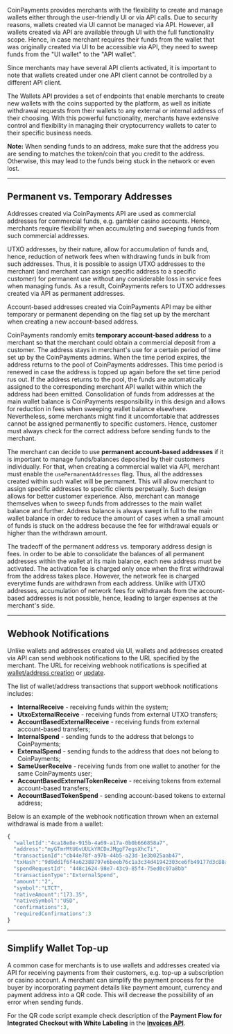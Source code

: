 CoinPayments provides merchants with the flexibility to create and manage wallets either through the user-friendly UI or
via API calls. Due to security reasons, wallets created via UI cannot be managed via API. However, all wallets created
via API are available through UI with the full functionality scope. Hence, in case merchant requires their funds
from the wallet that was originally created via UI to be accessible via API, they need to sweep funds from the "UI wallet"
to the "API wallet".

Since merchants may have several API clients activated, it is important to note that wallets created under one API client
cannot be controlled by a different API client.

The Wallets API provides a set of endpoints that enable merchants to create new wallets with the coins supported by the platform, as well as 
initiate withdrawal requests from their wallets to any external or internal address of their choosing. With this 
powerful functionality, merchants have extensive control and flexibility in managing their cryptocurrency wallets to cater to
their specific business needs.

**Note:** When sending funds to an address, make sure that the address you are sending to matches the token/coin
that you credit to the address. Otherwise, this may lead to the funds being stuck in the network or even lost.

---

## Permanent vs. Temporary Addresses

Addresses created via CoinPayments API are used as commercial addresses for commercial funds, e.g. gambler casino accounts.
Hence, merchants require flexibility when accumulating and sweeping funds from such commercial addresses.

UTXO addresses, by their nature, allow for accumulation of funds and, hence, reduction of network fees when withdrawing 
funds in bulk from such addresses. 
Thus, it is possible to assign UTXO addresses to the merchant (and merchant can assign specific address to a specific customer)
for permanent use without any considerable loss in service fees when managing funds. As a result, CoinPayments refers to
UTXO addresses created via API as permanent addresses.

Account-based addresses created via CoinPayments API may be either temporary or permanent depending on the flag set up 
by the merchant when creating a new account-based address.

CoinPayments randomly emits **temporary account-based address** to a merchant so that the merchant could obtain a 
commercial deposit from a customer. The address stays in merchant's use for a certain period of time set up by the 
CoinPayments admins. When the time period expires, the address returns to the pool of CoinPayments addresses. This 
time period is renewed in case the address is topped up again before the set time period rus out. If the address 
returns to the pool, the funds are automatically assigned to the corresponding merchant API wallet within which the 
address had been emitted. Consolidation of funds from addresses at the main wallet balance is CoinPayments responsibility
in this design and allows for reduction in fees when sweeping wallet balance elsewhere. Nevertheless, some merchants 
might find it uncomfortable that addresses cannot be assigned permanently to specific customers. Hence, customer must 
always check for the correct address before sending funds to the merchant.

The merchant can decide to use **permanent account-based addresses** if it is important to manage funds/balances 
deposited by their customers individually. For that, when creating a commercial wallet via API, merchant must enable the
`usePermanentAddresses` flag. Thus, all the addresses created within such wallet will be permanent. This will allow
merchant to assign specific addresses to specific clients perpetually. Such design allows for better customer experience.
Also, merchant can manage themselves when to sweep funds from addresses to the main wallet balance and further. Address 
balance is always swept in full to the main wallet balance in order to reduce the amount of cases when a small amount of
funds is stuck on the address because the fee for withdrawal equals or higher than the withdrawn amount.

The tradeoff of the permanent address vs. temporary address design is fees. In order to be able to consolidate the balances
of all permanent addresses within the wallet at its main balance, each new address must be activated. The activation fee
is charged only once when the first withdrawal from the address takes place. However, the network fee is charged
everytime funds are withdrawn from each address. Unlike with UTXO addresses, accumulation of network fees for withdrawals 
from the account-based addresses is not possible, hence, leading to larger expenses at the merchant's side.

---

## Webhook Notifications

Unlike wallets and addresses created via UI, wallets and addresses created via API can send webhook notifications to 
the URL specified by the merchant. The URL for receiving webhook notifications is specified at [wallet/address creation](#operation/createMerchantWallet) 
or [update](#operation/updateWalletWebhookUrl).

The list of wallet/address transactions that support webhook notifications includes:
- **InternalReceive** - receiving funds within the system;
- **UtxoExternalReceive** - receiving funds from external UTXO transfers;
- **AccountBasedExternalReceive** - receiving funds from external account-based transfers;
- **InternalSpend** - sending funds to the address that belongs to CoinPayments;
- **ExternalSpend** - sending funds to the address that does not belong to CoinPayments;
- **SameUserReceive** - receiving funds from one wallet to another for the same CoinPayments user;
- **AccountBasedExternalTokenReceive** - receiving tokens from external account-based transfers;
- **AccountBasedTokenSpend** - sending account-based tokens to external address;

Below is an example of the webhook notification thrown when an external withdrawal is made from a wallet:

```javascript
{
  "walletId":"4ca18e8e-915b-4a69-a17a-0b0b666858a7",
  "address":"myGTmrMtU6vUULkYRCDxJMggF7egsXhcTi",
  "transactionId":"cb44e78f-a97b-44b5-a23d-1e3b025aab47",
  "txHash":"9d9dd1f6f4a62388797e6beeb76c1a3c34d41942303ce6fb49177d3c88a74d11",
  "spendRequestId": "448c1624-98e7-43c9-85f4-75ed0c97a8bb"
  "transactionType":"ExternalSpend",
  "amount":"2",
  "symbol":"LTCT",
  "nativeAmount":"173.35",
  "nativeSymbol":"USD",
  "confirmations":3,
  "requiredConfirmations":3
}
```

---

## Simplify Wallet Top-up

A common case for merchants is to use wallets and addresses created via API for receiving payments from their customers,
e.g. top-up a subscription or casino account. A merchant can simplify the payment process for the buyer by incorporating
payment details like payment amount, currency and payment address into a QR code. This will decrease the possibility of
an error when sending funds.

For the QR code script example check description of the **Payment Flow for Integrated Checkout with White Labeling**
in the **[Invoices API](#tag/Invoices-API)**.
